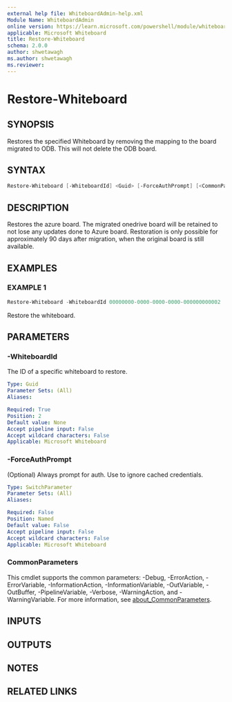 ```yaml
---
external help file: WhiteboardAdmin-help.xml
Module Name: WhiteboardAdmin
online version: https://learn.microsoft.com/powershell/module/whiteboard/restore-whiteboard
applicable: Microsoft Whiteboard
title: Restore-Whiteboard
schema: 2.0.0
author: shwetawagh
ms.author: shwetawagh
ms.reviewer:
---
```


# Restore-Whiteboard

## SYNOPSIS

Restores the specified Whiteboard by removing the mapping to the board migrated to ODB. This will not delete the ODB board.

## SYNTAX

```powershell
Restore-Whiteboard [-WhiteboardId] <Guid> [-ForceAuthPrompt] [<CommonParameters>]
```

## DESCRIPTION

Restores the azure board. The migrated onedrive board will be retained to not lose any updates done to Azure board.
Restoration is only possible for approximately 90 days after migration, when the original board is still available.

## EXAMPLES

### EXAMPLE 1

```powershell
Restore-Whiteboard -WhiteboardId 00000000-0000-0000-0000-000000000002
```

Restore the whiteboard.

## PARAMETERS

### -WhiteboardId

The ID of a specific whiteboard to restore.

```yaml
Type: Guid
Parameter Sets: (All)
Aliases:

Required: True
Position: 2
Default value: None
Accept pipeline input: False
Accept wildcard characters: False
Applicable: Microsoft Whiteboard
```

### -ForceAuthPrompt

(Optional) Always prompt for auth. Use to ignore cached credentials.

```yaml
Type: SwitchParameter
Parameter Sets: (All)
Aliases:

Required: False
Position: Named
Default value: False
Accept pipeline input: False
Accept wildcard characters: False
Applicable: Microsoft Whiteboard
```

### CommonParameters

This cmdlet supports the common parameters: -Debug, -ErrorAction, -ErrorVariable, -InformationAction, -InformationVariable, -OutVariable, -OutBuffer, -PipelineVariable, -Verbose, -WarningAction, and -WarningVariable. For more information, see [about_CommonParameters](https://go.microsoft.com/fwlink/p/?LinkID=113216).

## INPUTS

## OUTPUTS

## NOTES

## RELATED LINKS
